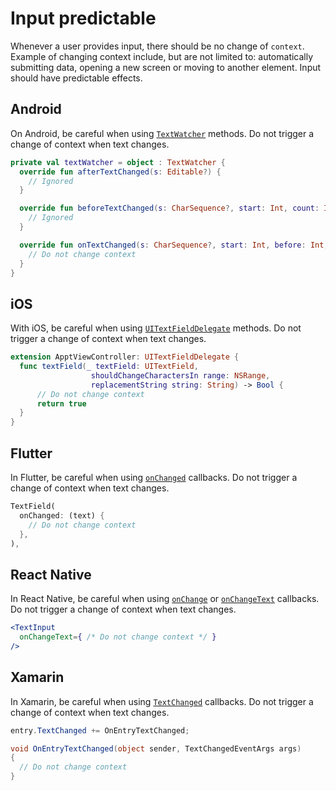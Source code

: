 # Input predictable

Whenever a user provides input, there should be no change of `context`. Example of changing context include, but are not limited to: automatically submitting data, opening a new screen or moving to another element. Input should have predictable effects.

## Android

On Android, be careful when using [`TextWatcher`](https://developer.android.com/reference/android/text/TextWatcher) methods. Do not trigger a change of context when text changes.

```kotlin
private val textWatcher = object : TextWatcher {
  override fun afterTextChanged(s: Editable?) {
    // Ignored
  }

  override fun beforeTextChanged(s: CharSequence?, start: Int, count: Int, after: Int) {
    // Ignored
  }

  override fun onTextChanged(s: CharSequence?, start: Int, before: Int, count: Int) {
    // Do not change context
  }
}
```

## iOS

With iOS, be careful when using [`UITextFieldDelegate`](https://developer.apple.com/documentation/uikit/uitextfielddelegate) methods. Do not trigger a change of context when text changes.

```swift
extension ApptViewController: UITextFieldDelegate {
  func textField(_ textField: UITextField,
                  shouldChangeCharactersIn range: NSRange,
                  replacementString string: String) -> Bool {
      // Do not change context
      return true
  }
}
```

## Flutter

In Flutter, be careful when using [`onChanged`](https://api.flutter.dev/flutter/material/TextField/onChanged.html) callbacks. Do not trigger a change of context when text changes.

```dart
TextField(
  onChanged: (text) {
    // Do not change context
  },
),
```

## React Native

In React Native, be careful when using [`onChange`](https://reactnative.dev/docs/next/textinput#onchange) or [`onChangeText`](https://reactnative.dev/docs/textinput#onchangetext) callbacks. Do not trigger a change of context when text changes.

```jsx
<TextInput 
  onChangeText={ /* Do not change context */ }
/>
```

## Xamarin

In Xamarin, be careful when using [`TextChanged`](https://learn.microsoft.com/en-us/dotnet/api/xamarin.forms.inputview.textchanged?view=xamarin-forms) callbacks. Do not trigger a change of context when text changes.

```csharp
entry.TextChanged += OnEntryTextChanged;

void OnEntryTextChanged(object sender, TextChangedEventArgs args)
{
  // Do not change context
}
```
